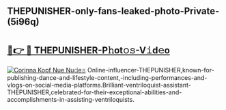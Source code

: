 ## THEPUNISHER-only-fans​-leaked-photo​-Private-(5i96q)


# <h2><a href="https://mediaupload.pro?title=THEPUNISHER&ref=git">🔗👉 🔴 THEPUNISHER-P𝚑ot𝚘𝚜-V𝚒d𝚎o</a></h2>

[![Corinna Kopf Nue Nu𝚍e𝚜](https://i.imgur.com/0qMVB7G.gif)](https://mediaupload.pro?title=THEPUNISHER&ref=git)
Online-influencer-THEPUNISHER,known-for-publishing-dance-and-lifestyle-content,-including-performances-and-vlogs-on-social-media-platforms.Brilliant-ventriloquist-assistant-THEPUNISHER,celebrated-for-their-exceptional-abilities-and-accomplishments-in-assisting-ventriloquists.  